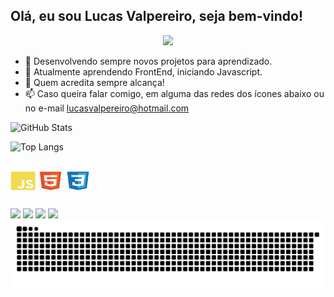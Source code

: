 ## Olá, eu sou Lucas Valpereiro, seja bem-vindo!

<div align="center">
  <img src= "https://media.giphy.com/media/v1.Y2lkPTc5MGI3NjExdmU0Y2JqOGJwMjdmdGIzMWdhNjRybjhyOHJpdDZtbzRhMXBvNXh5MiZlcD12MV9naWZzX3NlYXJjaCZjdD1n/jh7F7XwHTywg85ekdl/giphy.gif" width="100">
</div>

- 🔭 Desenvolvendo sempre novos projetos para aprendizado.
- 🌱 Atualmente aprendendo FrontEnd, iniciando Javascript.
- 💬 Quem acredita sempre alcança!
- 📫 Caso queira falar comigo, em alguma das redes dos ícones abaixo ou no e-mail lucasvalpereiro@hotmail.com

![GitHub Stats](https://github-readme-stats.vercel.app/api?username=LucasValpereiro&show_icons=true&theme=chartreuse-dark)

![Top Langs](https://github-readme-stats.vercel.app/api/top-langs/?username=LucasValpereiro&layout=compact&theme=chartreuse-dark)

<div style="display: inline_block"><br>
  <img align="center" alt="Lucas-Js" height="30" width="40" src="https://raw.githubusercontent.com/devicons/devicon/master/icons/javascript/javascript-plain.svg">
  <img align="center" alt="Lucas-HTML" height="30" width="40" src="https://raw.githubusercontent.com/devicons/devicon/master/icons/html5/html5-original.svg">
  <img align="center" alt="Lucas-CSS" height="30" width="40" src="https://raw.githubusercontent.com/devicons/devicon/master/icons/css3/css3-original.svg">
</div>
  
  ##
 
<div> 
 	<a href="https://www.twitch.tv/valpereiro" target="_blank"><img src="https://img.shields.io/badge/Twitch-9146FF?style=for-the-badge&logo=twitch&logoColor=white" target="_blank"></a>
 <a href="https://discord.gg/K4pDK6Yq4G" target="_blank"><img src="https://img.shields.io/badge/Discord-7289DA?style=for-the-badge&logo=discord&logoColor=white" target="_blank"></a> 
  <a href = "mailto:lucasvalpereiro17@gmail.com"><img src="https://img.shields.io/badge/-Gmail-%23333?style=for-the-badge&logo=gmail&logoColor=white" target="_blank"></a>
  <a href="www.linkedin.com/in/lucas-valpereiro-6876111b5" target="_blank"><img src="https://img.shields.io/badge/-LinkedIn-%230077B5?style=for-the-badge&logo=linkedin&logoColor=white" target="_blank"></a> 
  
</div>

<picture align="center">
  <source media="(prefers-color-scheme: dark)" srcset="https://raw.githubusercontent.com/LucasValpereiro/LucasValpereiro/output/github-contribution-grid-snake-dark.svg">
  <source media="(prefers-color-scheme: light)" srcset="https://raw.githubusercontent.com/LucasValpereiro/LucasValpereiro/output/github-contribution-grid-snake-dark.svg">
  <img align="center" alt="github contribution grid snake animation" src="https://raw.githubusercontent.com/LucasValpereiro/LucasValpereiro/output/github-contribution-grid-snake.svg">
</picture>



